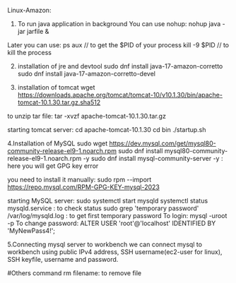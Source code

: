 
Linux-Amazon:
1. To run java application in background
You can use nohup:
nohup java -jar jarfile &

Later you can use:
ps aux // to get the $PID of your process
kill -9 $PID // to kill the process

2. installation of jre and devtool
sudo dnf install java-17-amazon-corretto
sudo dnf install java-17-amazon-corretto-devel

3. installation of tomcat
wget https://downloads.apache.org/tomcat/tomcat-10/v10.1.30/bin/apache-tomcat-10.1.30.tar.gz.sha512

to unzip tar file:
tar -xvzf apache-tomcat-10.1.30.tar.gz

starting tomcat server:
cd apache-tomcat-10.1.30
cd bin
./startup.sh

4.Installation of MySQL
sudo wget https://dev.mysql.com/get/mysql80-community-release-el9-1.noarch.rpm
sudo dnf install mysql80-community-release-el9-1.noarch.rpm -y
sudo dnf install mysql-community-server -y : here you will get GPG key error

you need to install it manually:
sudo rpm --import https://repo.mysql.com/RPM-GPG-KEY-mysql-2023

starting MySQL server:
sudo systemctl start mysqld
systemctl status mysqld.service : to check status
sudo grep 'temporary password' /var/log/mysqld.log : to get first temporary password
To login:
mysql -uroot -p
To change password:
ALTER USER 'root'@'localhost' IDENTIFIED BY 'MyNewPass4!';

5.Connecting mysql server to workbench
we can connect mysql to workbench using public IPv4 address, SSH username(ec2-user for linux), SSH keyfile,
username and password.

#Others command
rm filename: to remove file
